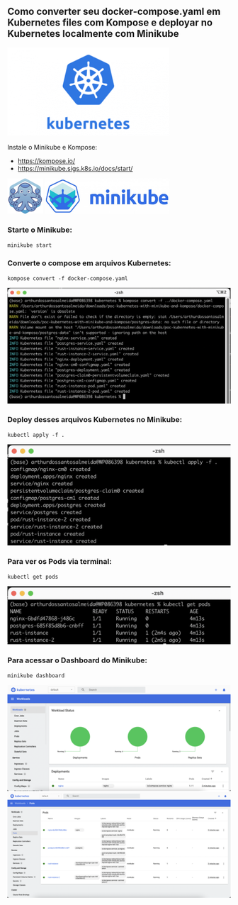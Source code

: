 ## Como converter seu docker-compose.yaml em Kubernetes files com Kompose e deployar no Kubernetes localmente com Minikube

<img src="assets/kubernetes.png" height="200">

Instale o Minikube e Kompose:
- https://kompose.io/
- https://minikube.sigs.k8s.io/docs/start/

<p>
    <img src="assets/kompose.png" height="80">
    <img src="assets/minikube.jpeg" height="80">
</p>

### Starte o Minikube:
    
    minikube start

### Converte o compose em arquivos Kubernetes:

    kompose convert -f docker-compose.yaml

![obj](assets/kompose2.png)

### Deploy desses arquivos Kubernetes no Minikube:

    kubectl apply -f .

![obj](assets/apply.png)

### Para ver os Pods via terminal:
    
    kubectl get pods

![obj](assets/pods.png)

### Para acessar o Dashboard do Minikube:

    minikube dashboard

![obj](assets/dashboard.png)
![obj](assets/dashboard2.png)


